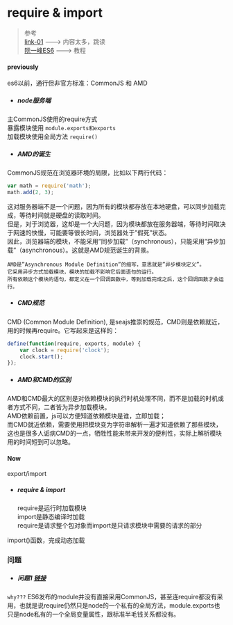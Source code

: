 # require & import  
> 参考  
[link-01](https://www.cnblogs.com/libin-1/p/7127481.html)   ---> 内容太多，跳读  
[阮一峰ES6](http://es6.ruanyifeng.com/#docs/module#import)   ---> 教程
 
#### previously  
es6以前，通行但非官方标准：CommonJS 和 AMD  
- ##### node服务端 
主CommonJS使用的require方式  
暴露模块使用 `module.exports和exports`  
加载模块使用全局方法 `require()`  
- ##### AMD的诞生  
CommonJS规范在浏览器环境的局限，比如以下两行代码：  
```javascript
var math = require('math');
math.add(2, 3);
```  
这对服务器端不是一个问题，因为所有的模块都存放在本地硬盘，可以同步加载完成，等待时间就是硬盘的读取时间。  
但是，对于浏览器，这却是一个大问题，因为模块都放在服务器端，等待时间取决于网速的快慢，可能要等很长时间，浏览器处于”假死”状态。  
因此，浏览器端的模块，不能采用”同步加载”（synchronous），只能采用”异步加载”（asynchronous）。这就是AMD规范诞生的背景。

    AMD是”Asynchronous Module Definition”的缩写，意思就是”异步模块定义”。
    它采用异步方式加载模块，模块的加载不影响它后面语句的运行。
    所有依赖这个模块的语句，都定义在一个回调函数中，等到加载完成之后，这个回调函数才会运行。  
    
- ##### CMD规范  
CMD (Common Module Definition), 是seajs推崇的规范，CMD则是依赖就近，用的时候再require。它写起来是这样的： 
```javascript
define(function(require, exports, module) {
	var clock = require('clock');
	clock.start();
});
```  
- ##### AMD和CMD的区别  
AMD和CMD最大的区别是对依赖模块的执行时机处理不同，而不是加载的时机或者方式不同，二者皆为异步加载模块。  
AMD依赖前置，js可以方便知道依赖模块是谁，立即加载；  
而CMD就近依赖，需要使用把模块变为字符串解析一遍才知道依赖了那些模块，这也是很多人诟病CMD的一点，牺牲性能来带来开发的便利性，实际上解析模块用的时间短到可以忽略。

#### Now  
export/import  
- ##### require & import  
  require是运行时加载模块  
  import是静态编译时加载  
  require是请求整个包对象而import是只请求模块中需要的请求的部分  
  
import()函数，完成动态加载

### 问题
- ##### 问题1  [链接](http://imweb.io/topic/582293894067ce9726778be9)  
`why???`  ES6发布的module并没有直接采用CommonJS，甚至连require都没有采用，也就是说require仍然只是node的一个私有的全局方法，module.exports也只是node私有的一个全局变量属性，跟标准半毛钱关系都没有。  








